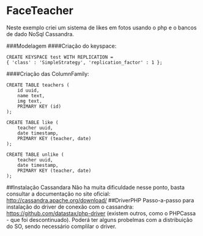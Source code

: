 # FaceTeacher
Neste exemplo criei um sistema de likes em fotos usando o php e o bancos de dado NoSql Cassandra.

###Modelagem
####Criação do keyspace:
```
CREATE KEYSPACE test WITH REPLICATION = 
{ 'class' : 'SimpleStrategy', 'replication_factor' : 1 };
```
####Criação das ColumnFamily:
```
CREATE TABLE teachers (
    id uuid,
    name text,
    img text,
    PRIMARY KEY (id)
);
```
```
CREATE TABLE like (
    teacher uuid,
    date timestamp,
    PRIMARY KEY (teacher, date)
);
```
```
CREATE TABLE unlike (
    teacher uuid,
    date timestamp,
    PRIMARY KEY (teacher, date)
);
```

##Instalação Cassandara
Não ha muita dificuldade nesse ponto, basta consultar a documentação no site oficial: http://cassandra.apache.org/download/
##DriverPHP
Passo-a-passo para instalação do driver de conexão com o cassandra: https://github.com/datastax/php-driver (existem outros, como o PHPCassa - que foi descontinuado). 
Poderá ter alguns probelmas com a distribuição do SO, sendo necessário complilar o driver.
